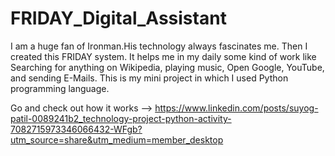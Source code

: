 # FRIDAY_Digital_Assistant
I am a huge fan of Ironman.His technology always fascinates me.  Then I created this FRIDAY system. It helps me in my daily some kind of work like Searching for anything on Wikipedia, playing music, Open Google, YouTube, and sending E-Mails. This is my mini project in which I used Python programming language.

Go and check out how it works -->
https://www.linkedin.com/posts/suyog-patil-0089241b2_technology-project-python-activity-7082715973346066432-WFgb?utm_source=share&utm_medium=member_desktop
